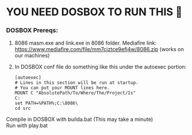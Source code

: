 # YOU NEED DOSBOX TO RUN THIS 🎈

### DOSBOX Prereqs: 
1. 8086 masm.exe and link.exe in 8086 folder. Mediafire link: https://www.mediafire.com/file/mm7cjztce9efj4w/8086.zip (works on our machines) 


2. In DOSBOX conf file do something like this under the autoexec portion: 
   ```
   [autoexec]
   # Lines in this section will be run at startup.
   # You can put your MOUNT lines here.
   MOUNT C "AbsolutePath/To/Where/The/Project/Is"
   C:
   set PATH=%PATH%;C:\8086\
   cd src
   ```


Compile in DOSBOX with builda.bat (This may take a minute) <br>
Run with play.bat
